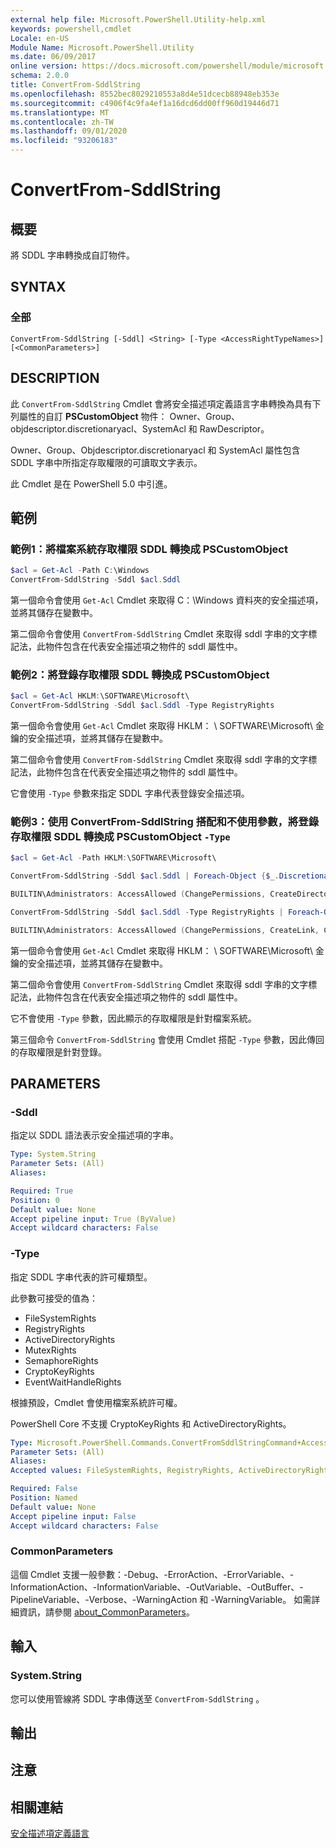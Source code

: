 ```yaml
---
external help file: Microsoft.PowerShell.Utility-help.xml
keywords: powershell,cmdlet
Locale: en-US
Module Name: Microsoft.PowerShell.Utility
ms.date: 06/09/2017
online version: https://docs.microsoft.com/powershell/module/microsoft.powershell.utility/convertfrom-sddlstring?view=powershell-6&WT.mc_id=ps-gethelp
schema: 2.0.0
title: ConvertFrom-SddlString
ms.openlocfilehash: 8552bec8029210553a8d4e51dcecb88948eb353e
ms.sourcegitcommit: c4906f4c9fa4ef1a16dcd6dd00ff960d19446d71
ms.translationtype: MT
ms.contentlocale: zh-TW
ms.lasthandoff: 09/01/2020
ms.locfileid: "93206183"
---
```

# ConvertFrom-SddlString

## 概要
將 SDDL 字串轉換成自訂物件。

## SYNTAX

### 全部

```
ConvertFrom-SddlString [-Sddl] <String> [-Type <AccessRightTypeNames>] [<CommonParameters>]
```

## DESCRIPTION

此 `ConvertFrom-SddlString` Cmdlet 會將安全描述項定義語言字串轉換為具有下列屬性的自訂 **PSCustomObject** 物件： Owner、Group、objdescriptor.discretionaryacl、SystemAcl 和 RawDescriptor。

Owner、Group、Objdescriptor.discretionaryacl 和 SystemAcl 屬性包含 SDDL 字串中所指定存取權限的可讀取文字表示。

此 Cmdlet 是在 PowerShell 5.0 中引進。

## 範例

### 範例1：將檔案系統存取權限 SDDL 轉換成 PSCustomObject

```powershell
$acl = Get-Acl -Path C:\Windows
ConvertFrom-SddlString -Sddl $acl.Sddl
```

第一個命令會使用 `Get-Acl` Cmdlet 來取得 C：\Windows 資料夾的安全描述項，並將其儲存在變數中。

第二個命令會使用 `ConvertFrom-SddlString` Cmdlet 來取得 sddl 字串的文字標記法，此物件包含在代表安全描述項之物件的 sddl 屬性中。

### 範例2：將登錄存取權限 SDDL 轉換成 PSCustomObject

```powershell
$acl = Get-Acl HKLM:\SOFTWARE\Microsoft\
ConvertFrom-SddlString -Sddl $acl.Sddl -Type RegistryRights
```

第一個命令會使用 `Get-Acl` Cmdlet 來取得 HKLM： \ SOFTWARE\Microsoft\ 金鑰的安全描述項，並將其儲存在變數中。

第二個命令會使用 `ConvertFrom-SddlString` Cmdlet 來取得 sddl 字串的文字標記法，此物件包含在代表安全描述項之物件的 sddl 屬性中。

它會使用 `-Type` 參數來指定 SDDL 字串代表登錄安全描述項。

### 範例3：使用 ConvertFrom-SddlString 搭配和不使用參數，將登錄存取權限 SDDL 轉換成 PSCustomObject `-Type`

```powershell
$acl = Get-Acl -Path HKLM:\SOFTWARE\Microsoft\

ConvertFrom-SddlString -Sddl $acl.Sddl | Foreach-Object {$_.DiscretionaryAcl[0]}

BUILTIN\Administrators: AccessAllowed (ChangePermissions, CreateDirectories, Delete, ExecuteKey, FullControl, GenericExecute, GenericWrite, ListDirectory, ReadExtendedAttributes, ReadPermissions, TakeOwnership, Traverse, WriteData, WriteExtendedAttributes, WriteKey)

ConvertFrom-SddlString -Sddl $acl.Sddl -Type RegistryRights | Foreach-Object {$_.DiscretionaryAcl[0]}

BUILTIN\Administrators: AccessAllowed (ChangePermissions, CreateLink, CreateSubKey, Delete, EnumerateSubKeys, ExecuteKey, FullControl, GenericExecute, GenericWrite, Notify, QueryValues, ReadPermissions, SetValue, TakeOwnership, WriteKey)
```

第一個命令會使用 `Get-Acl` Cmdlet 來取得 HKLM： \ SOFTWARE\Microsoft\ 金鑰的安全描述項，並將其儲存在變數中。

第二個命令會使用 `ConvertFrom-SddlString` Cmdlet 來取得 sddl 字串的文字標記法，此物件包含在代表安全描述項之物件的 sddl 屬性中。

它不會使用 `-Type` 參數，因此顯示的存取權限是針對檔案系統。

第三個命令 `ConvertFrom-SddlString` 會使用 Cmdlet 搭配 `-Type` 參數，因此傳回的存取權限是針對登錄。

## PARAMETERS

### -Sddl

指定以 SDDL 語法表示安全描述項的字串。

```yaml
Type: System.String
Parameter Sets: (All)
Aliases:

Required: True
Position: 0
Default value: None
Accept pipeline input: True (ByValue)
Accept wildcard characters: False
```

### -Type

指定 SDDL 字串代表的許可權類型。

此參數可接受的值為：

- FileSystemRights
- RegistryRights
- ActiveDirectoryRights
- MutexRights
- SemaphoreRights
- CryptoKeyRights
- EventWaitHandleRights

根據預設，Cmdlet 會使用檔案系統許可權。

PowerShell Core 不支援 CryptoKeyRights 和 ActiveDirectoryRights。

```yaml
Type: Microsoft.PowerShell.Commands.ConvertFromSddlStringCommand+AccessRightTypeNames
Parameter Sets: (All)
Aliases:
Accepted values: FileSystemRights, RegistryRights, ActiveDirectoryRights, MutexRights, SemaphoreRights, CryptoKeyRights, EventWaitHandleRights

Required: False
Position: Named
Default value: None
Accept pipeline input: False
Accept wildcard characters: False
```

### CommonParameters

這個 Cmdlet 支援一般參數：-Debug、-ErrorAction、-ErrorVariable、-InformationAction、-InformationVariable、-OutVariable、-OutBuffer、-PipelineVariable、-Verbose、-WarningAction 和 -WarningVariable。 如需詳細資訊，請參閱 [about_CommonParameters](https://go.microsoft.com/fwlink/?LinkID=113216)。

## 輸入

### System.String

您可以使用管線將 SDDL 字串傳送至 `ConvertFrom-SddlString` 。

## 輸出

## 注意

## 相關連結

[安全描述項定義語言](/windows/win32/secauthz/security-descriptor-definition-language)
